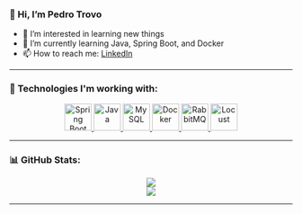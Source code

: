 <!-- PROFILE README -->

### 👋 Hi, I’m Pedro Trovo
- 👀 I’m interested in learning new things  
- 🌱 I’m currently learning Java, Spring Boot, and Docker  
- 📫 How to reach me: [LinkedIn](https://www.linkedin.com/in/pedro-trovo-4189a7215/)

---

### 🧰 Technologies I'm working with:
<p align="center">
  <a href="https://spring.io/projects/spring-boot" target="_blank">
    <img src="https://img.icons8.com/fluency/48/spring-logo.png" alt="Spring Boot" width="48"/>
  </a>
  <a href="https://www.java.com/" target="_blank">
    <img src="https://img.icons8.com/color/48/java-coffee-cup-logo.png" alt="Java" width="48"/>
  </a>
  <a href="https://www.mysql.com/" target="_blank">
    <img src="https://img.icons8.com/color/48/mysql-logo.png" alt="MySQL" width="48"/>
  </a>
  <a href="https://www.docker.com/" target="_blank">
    <img src="https://img.icons8.com/fluency/48/docker.png" alt="Docker" width="48"/>
  </a>
  <a href="https://www.rabbitmq.com/" target="_blank">
    <img src="https://img.icons8.com/external-tal-revivo-shadow-tal-revivo/48/external-rabbitmq-an-open-source-message-broker-software-logo-shadow-tal-revivo.png" alt="RabbitMQ" width="48"/>
  </a>
  <a href="https://locust.io/" target="_blank">
    <img src="https://cdn.jsdelivr.net/gh/devicons/devicon/icons/python/python-original.svg" alt="Locust" width="48"/>
  </a>
</p>

---

### 📊 GitHub Stats:
<p align="center">
  <a href="https://github.com/anuraghazra/github-readme-stats">
    <img align="center" src="https://github-readme-stats.vercel.app/api?username=PedroTrovoSouza&show_icons=true&theme=radical" />
  </a>
  <br/>
  <a href="https://github.com/anuraghazra/github-readme-stats">
    <img align="center" src="https://github-readme-stats.vercel.app/api/top-langs/?username=PedroTrovoSouza&layout=compact&theme=radical" />
  </a>
</p>

---

<!--
This is a ✨ special ✨ repository because its `README.md` (this file) appears on your GitHub profile.
You can click the Preview link to take a look at your changes.
-->
